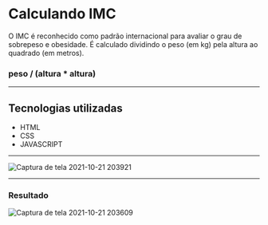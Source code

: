 # Calculando IMC
 
<p>O IMC é reconhecido como padrão internacional para avaliar o grau de sobrepeso e obesidade. É calculado dividindo o peso (em kg) pela altura ao quadrado (em metros).</p>

### peso / (altura * altura) ###

---

## Tecnologias utilizadas ##

<ul>
 <li>HTML</li>
 <li>CSS</li>
 <li>JAVASCRIPT</li>
</ul>

---

![Captura de tela 2021-10-21 203921](https://user-images.githubusercontent.com/86567274/138371168-44afac12-b164-43d2-bb0f-a48c6906f21c.png)


---

### Resultado ###

![Captura de tela 2021-10-21 203609](https://user-images.githubusercontent.com/86567274/138370992-4f7d1f1e-5fb7-4b9c-80ad-ee9ba7f626d5.png)

